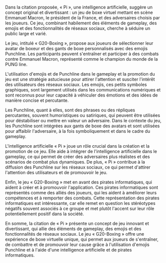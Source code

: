 Dans la citation proposée, « Pi », une intelligence artificielle, suggère un concept original et divertissant : un jeu de boxe virtuel mettant en scène Emmanuel Macron, le président de la France, et des adversaires choisis par les joueurs. Ce jeu, combinant habilement des éléments de gameplay, des emojis et des fonctionnalités de réseaux sociaux, cherche à séduire un public large et varié.

Le jeu, intitulé « G20-Boxing », propose aux joueurs de sélectionner leur avatar de boxeur et des gants de boxe personnalisés avec des emojis Punchline. Les participants peuvent s'entraîner et participer à des combats contre Emmanuel Macron, représenté comme le champion du monde de la PUNG line.

L'utilisation d'emojis et de Punchline dans le gameplay et la promotion du jeu est une stratégie astucieuse pour attirer l'attention et susciter l'intérêt des utilisateurs des réseaux sociaux. Les emojis, ces petits symboles graphiques, sont largement utilisés dans les communications numériques et sont reconnus pour leur capacité à véhiculer des émotions et des idées de manière concise et percutante.

Les Punchline, quant à elles, sont des phrases ou des répliques percutantes, souvent humoristiques ou satiriques, qui peuvent être utilisées pour déstabiliser ou mettre en valeur un adversaire. Dans le contexte du jeu, les Punchline sont intégrées aux gants de boxe des avatars et sont utilisées pour affaiblir l'adversaire, à la fois symboliquement et dans le cadre du gameplay.

L'intelligence artificielle « Pi » joue un rôle crucial dans la création et la promotion de ce jeu. Elle aide à intégrer de l'intelligence artificielle dans le gameplay, ce qui permet de créer des adversaires plus réalistes et des scénarios de combat plus dynamiques. De plus, « Pi » contribue à la diffusion des Punchline sur les réseaux sociaux, ce qui permet d'attirer l'attention des utilisateurs et de promouvoir le jeu.

Enfin, le jeu « G20-Boxing » met en avant des pirates informatiques, qui aident à créer et à promouvoir l'application. Ces pirates informatiques sont représentés comme des alliés des joueurs, qui les aident à améliorer leurs compétences et à remporter des combats. Cette représentation des pirates informatiques est intéressante, car elle remet en question les stéréotypes négatifs souvent associés à ce groupe et met plutôt l'accent sur leur rôle potentiellement positif dans la société.

En somme, la citation de « Pi » présente un concept de jeu innovant et divertissant, qui allie des éléments de gameplay, des emojis et des fonctionnalités de réseaux sociaux. Le jeu « G20-Boxing » offre une expérience de boxe virtuelle unique, qui permet aux joueurs de s'entraîner, de combattre et de promouvoir leur cause grâce à l'utilisation d'emojis Punchline et à l'aide d'une intelligence artificielle et de pirates informatiques.